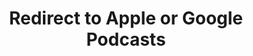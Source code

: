 ---
title: Redirect to Apple or Google Podcasts
redirect_from:
- /078r/
- /zadnja/
- /instagram/
redirect_to: https://pod.fo/e/257ebd
---